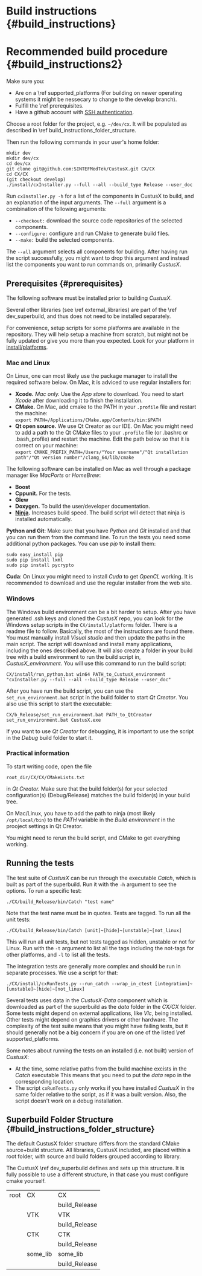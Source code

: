 Build instructions {#build_instructions}
===================

Recommended build procedure {#build_instructions2}
===================

Make sure you:
* Are on a \ref supported_platforms (For building on newer operating systems it might be nessecary to change to the develop branch).
* Fulfill the \ref prerequisites.
* Have a github account with [SSH authentication](https://help.github.com/articles/set-up-git/).

Choose a root folder for the project, e.g. ```~/dev/cx```. It will be populated as described in \ref build_instructions_folder_structure.

Then run the following commands in your user's home folder:

    mkdir dev
    mkdir dev/cx
    cd dev/cx
    git clone git@github.com:SINTEFMedTek/CustusX.git CX/CX
    cd CX/CX
    (git checkout develop)
    ./install/cxInstaller.py --full --all --build_type Release --user_doc

Run ```cxInstaller.py -h``` for a list of the components in CustusX to build, and an explanation of the input arguments.
The ```--full``` argument is a combination of the following arguments:

 * ```--checkout:``` download the source code repositories of the selected components.
 * ```--configure:``` configure and run CMake to generate build files.
 * ```--make:``` build the selected components.

The ```--all``` argument selects all components for building. After having run the script successfully, you might want to
drop this argument and instead list the components you want to run commands on, primarily *CustusX*.

Prerequisites {#prerequisites}
------------------------

The following software must be installed prior to building *CustusX*.

Several other libraries (see \ref external_libraries) are part of the \ref dev_superbuild,
and thus does not need to be installed separately.

For convenience, setup scripts for some platforms are available in the
repository. They will help setup a machine from scratch, but might not be fully updated or give
you more than you expected. Look for your platform in
[install/platforms](https://github.com/SINTEFMedtek/CustusX/tree/master/install/platforms).

### Mac and Linux

On Linux, one can most likely use the package manager to install the required software below. On Mac, it is adviced to use
regular installers for:

 * **Xcode.** *Mac only.* Use the *App store* to download. You need to start *Xcode* after downloading it to finish the installation.
 * **CMake.** On Mac, add cmake to the PATH in your `.profile` file and restart the machine:<br>
`export PATH=/Applications/CMake.app/Contents/bin:$PATH`
 * **Qt open source.** We use Qt Creator as our IDE. On Mac you might need to add a path to the Qt CMake files to your `.profile` file
   (or .bashrc or .bash_profile) and restart the machine. Edit the path below so that it is correct on your machine:<br>
   `export CMAKE_PREFIX_PATH=/Users/"Your username"/"Qt installation path"/"Qt version number"/clang_64/lib/cmake`




The following software can be installed on Mac as well through a package manager like *MacPorts* or *HomeBrew*:

 * **Boost**
 * **Cppunit.** For the tests.
 * **Glew**
 * **Doxygen.** To build the user/developer documentation.
 * **[Ninja](https://ninja-build.org).** Increases build speed. The build script will detect that ninja is installed automatically.

**Python and Git**: Make sure that you have *Python* and *Git* installed and that you can run them from the command line.
To run the tests you need some additional python packages. You can use *pip* to install them:

    sudo easy_install pip
    sudo pip install lxml
    sudo pip install pycrypto

**Cuda**: On Linux you might need to install *Cuda* to get *OpenCL* working. It is
recommended to download and use the regular installer from the web site.

### Windows

The Windows build environment can be a bit harder to setup. After you have generated .ssh keys and
cloned the *CustusX* repo, you can look for the Windows setup scripts in the ```CX/install/platforms``` folder.
There is a readme file to follow. Basically, the most of the instructions are found there.
You must manually install *Visual studio* and then update the paths in the main script. The script will
download and install many applications, including the ones described above. It will also create a folder
in your build tree with a build environment to run the build script in, *CustusX_environment*.
You will use this command to run the build script:

    CX/install/run_python.bat win64 PATH_to_CustusX_environment "cxInstaller.py --full --all --build_type Release --user_doc"

After you have run the build script, you can use the ```set_run_environment.bat``` script in the build folder to start
*Qt Creator*. You also use this script to start the executable:

    CX/b_Release/set_run_environment.bat PATH_to_QtCreator
    set_run_environment.bat CustusX.exe

If you want to use *Qt Creator* for debugging, it is important to use the script in the *Debug* build folder to start it.

### Practical information

To start writing code, open the file

    root_dir/CX/CX/CMakeLists.txt

in *Qt Creator.* Make sure that the build folder(s) for your selected configuration(s) (Debug/Release)
matches the build folder(s) in your build tree.

On Mac/Linux, you have to add the path to ninja (most likely ```/opt/local/bin```)
to the *PATH* variable in the *Build environment* in the prooject settings in Qt Creator.

You might need to rerun the build script, and CMake to get everything working.

## Running the tests

The test suite of *CustusX* can be run through the executable *Catch*, which is built as part of the
superbuild. Run it with the `-h` argument to see the options. To run a specific test:

    ./CX/build_Release/bin/Catch "test name"

Note that the test name must be in quotes. Tests are tagged. To run all the unit tests:

    ./CX/build_Release/bin/Catch [unit]~[hide]~[unstable]~[not_linux]

This will run all unit tests, but not tests tagged as hidden, unstable or not for Linux.
Run with the `-t` argument to list all the tags including the not-tags for other platforms, and `-l` to list all the tests.

The integration tests are generally more complex and should be run in separate processes.
We use a script for that:

    ./CX/install/cxRunTests.py --run_catch --wrap_in_ctest [integration]~[unstable]~[hide]~[not_linux]

Several tests uses data in the *CustusX-Data* component which is downloaded as part of the superbuild
as the *data* folder in the *CX/CX* folder.
Some tests might depend on external applications, like *Vlc*, being installed. Other tests might
depend on graphics drivers or other hardware. The complexity of the test suite means that you might
have failing tests, but it should generally not be a big concern if you are on one of the
listed \ref supported_platforms.

Some notes about running the tests on an installed (i.e. not built) version of *CustusX*:

 * At the time, some relative paths from the build machine excists in the *Catch* executable
   This means that you need to put the *data* repo in the corresponding location.
 * The script ```cxRunTests.py``` only works if you have installed *CustusX* in the same folder
   relative to the script, as if it was a built version. Also, the script doesn't work
   on a debug installation.

## Superbuild Folder Structure {#build_instructions_folder_structure}

The default CustusX folder structure differs from the standard CMake source+build
structure. All libraries, CustusX included, are placed within a root folder,
with source and build folders grouped according to library.

The CustusX \ref dev_superbuild defines and sets up this structure. It is fully
possible to use a different structure, in that case you must configure cmake
yourself.

|        |          |                |
| ------ | ----     | -------------- |
| root   | CX       | CX             |
|        |          | build_Release  |
|        | VTK      | VTK            |
|        |          | build_Release  |
|        | CTK      | CTK            |
|        |          | build_Release  |
|        | some_lib | some_lib       |
|        |          | build_Release  |

